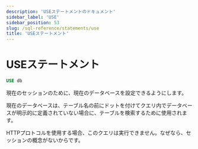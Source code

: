 ```yaml
---
description: 'USEステートメントのドキュメント'
sidebar_label: 'USE'
sidebar_position: 53
slug: /sql-reference/statements/use
title: 'USEステートメント'
---
```



# USEステートメント

```sql
USE db
```

現在のセッションのために、現在のデータベースを設定できるようにします。

現在のデータベースは、テーブル名の前にドットを付けてクエリ内でデータベースが明示的に定義されていない場合に、テーブルを検索するために使用されます。

HTTPプロトコルを使用する場合、このクエリは実行できません。なぜなら、セッションの概念がないからです。
